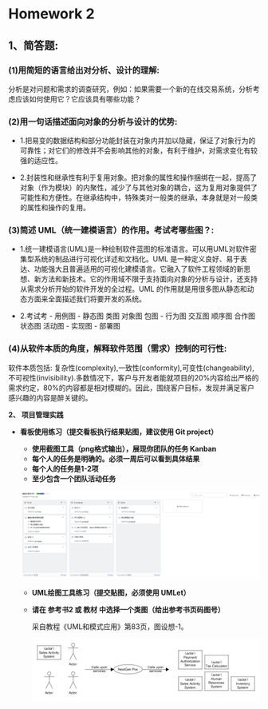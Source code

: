 # Homework 2 
## 1、简答题:
 ### (1)用简短的语言给出对分析、设计的理解:  
   分析是对问题和需求的调查研究，例如：如果需要一个新的在线交易系统，分析考虑应该如何使用它？它应该具有哪些功能？

 ### (2)用一句话描述面向对象的分析与设计的优势:  
   * 1.把易变的数据结构和部分功能封装在对象内并加以隐藏，保证了对象行为的可靠性；对它们的修改并不会影响其他的对象，有利于维护，对需求变化有较强的适应性。

   * 2.封装性和继承性有利于复用对象。把对象的属性和操作捆绑在一起，提高了对象（作为模块）的内聚性，减少了与其他对象的耦合，这为复用对象提供了可能性和方便性。在继承结构中，特殊类对一般类的继承，本身就是对一般类的属性和操作的复用。

 ### (3)简述 UML（统一建模语言）的作用。考试考哪些图？:  
   * 1.统一建模语言(UML)是一种绘制软件蓝图的标准语言。可以用UML对软件密集型系统的制品进行可视化详述和文档化。UML 是一种定义良好、易于表达、功能强大且普遍适用的可视化建模语言。它融入了软件工程领域的新思想、新方法和新技术。它的作用域不限于支持面向对象的分析与设计，还支持从需求分析开始的软件开发的全过程。UML 的作用就是用很多图从静态和动态方面来全面描述我们将要开发的系统。

   * 2.考试考 - 用例图 - 静态图 类图 对象图 包图 - 行为图 交互图 顺序图 合作图 状态图 活动图 - 实现图 - 部署图

 ### (4)从软件本质的角度，解释软件范围（需求）控制的可行性:  
   软件本质包括: 复杂性(complexity),一致性(conformity),可变性(changeability),不可视性(invisibility).多数情况下，客户与开发者能就项目的20%内容给出严格的需求约定，80%的内容都是相对模糊的。因此，围绕客户目标，发现并满足客户感兴趣的内容是醉关键的。

**2、 项目管理实践**

- **看板使用练习（提交看板执行结果贴图，建议使用 Git project）**
  - **使用截图工具（png格式输出），展现你团队的任务 Kanban**
  - **每个人的任务是明确的。必须一周后可以看到具体结果**
  - **每个人的任务是1-2项**
  - **至少包含一个团队活动任务**
  
   ![kanban](kanban.png)
   
   - **UML绘图工具练习（提交贴图，必须使用 UMLet）**

  - **请在 参考书2 或 教材 中选择一个类图（给出参考书页码图号）**

    采自教程《UML和模式应用》第83页，图设想-1。

    ![UML_test](UML_test.png)

    

